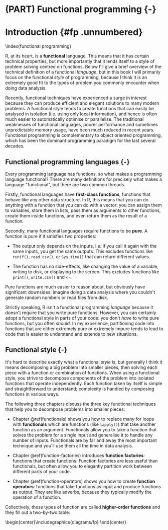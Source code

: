 # (PART) Functional programming {-}



# Introduction {#fp .unnumbered}  
\index{functional programming}

R, at its heart, is a __functional__ language. This means that it has certain technical properties, but more importantly that it lends itself to a style of problem solving centred on functions. Below I'll give a brief overview of the technical definition of a functional _language_, but in this book I will primarily focus on the functional _style_ of programming, because I think it is an extremely good fit to the types of problem you commonly encounter when doing data analysis.

Recently, functional techniques have experienced a surge in interest because they can produce efficient and elegant solutions to many modern problems. A functional style tends to create functions that can easily be analysed in isolation (i.e. using only local information), and hence is often much easier to automatically optimise or parallelise. The traditional weaknesses of functional languages, poorer performance and sometimes unpredictable memory usage, have been much reduced in recent years. Functional programming is complementary to object oriented programming, which has been the dominant programming paradigm for the last several decades. 

## Functional programming languages {-}

Every programming language has functions, so what makes a programming language functional? There are many definitions for precisely what makes a language "functional", but there are two common threads. 

Firstly, functional languages have __first-class functions__, functions that behave like any other data structure. In R, this means that you can do anything with a function that you can do with a vector: you can assign them to variables, store them in lists, pass them as arguments to other functions, create them inside functions, and even return them as the result of a function. 

Secondly, many functional languages require functions to be __pure__. A function is pure if it satisfies two properties:

* The output only depends on the inputs, i.e. if you call it again with the 
  same inputs, you get the same outputs. This excludes functions like `runif()`,
  `read.csv()`, or `Sys.time()` that can return different values.

<!-- GVW: below, "like changing the value of a _global_ variable" (since pure functions can reassign internal variables) -->
  
* The function has no side-effects, like changing the value of a variable, 
  writing to disk, or displaying to the screen. This excludes functions like
  `print()`, `write.csv()` and `<-`.

Pure functions are much easier to reason about, but obviously have significant downsides: imagine doing a data analysis where you couldn't generate random numbers or read files from disk. 

Strictly speaking, R isn't a functional programming _language_ because it doesn't require that you write pure functions. However, you can certainly adopt a functional style in parts of your code: you don't _have_ to write pure functions, but you often _should_. In my experience, partitioning code into functions that are either extremely pure or extremely impure tends to lead to code that is easier to understand and extends to new situations.

## Functional style {-}

It's hard to describe exactly what a functional _style_ is, but generally I think it means decomposing a big problem into smaller pieces, then solving each piece with a function or combination of functions. When using a functional style, you strive to decompose components of the problem into isolated functions that operate independently. Each function taken by itself is simple and straightforward to understand; complexity is handled by composing functions in various ways.

The following three chapters discuss the three key functional techniques that help you to decompose problems into smaller pieces:

* Chapter \@ref(functionals) shows you how to replace many for loops with 
  __functionals__ which are functions (like `lapply()`) that take another 
  function as an argument. Functionals allow you to take a function that solves 
  the problem for a single input and generalise it to handle any number of 
  inputs. Functionals are by far and away the most important technique and 
  you'll use them all the time in data analysis.

* Chapter \@ref(function-factories) introduces __function factories__: 
  functions that create functions. Function factories are less useful than
  functionals, but often allow you to elegantly partition work between different
  parts of your code.

* Chapter \@ref(function-operators) shows you how to create __function
  operators__: functions that take functions as input and produce functions 
  as output. They are like adverbs, because they typically modify the operation 
  of a function.

Collectively, these types of function are called __higher-order functions__ and they fill out a two-by-two table:

<!-- GVW: fill in the empty square with "plain ol' function"? -->


\begin{center}\includegraphics{diagrams/fp} \end{center}
